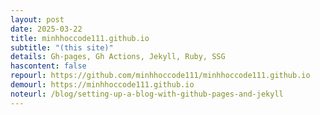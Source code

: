 ```yaml
---
layout: post
date: 2025-03-22
title: minhhoccode111.github.io
subtitle: "(this site)"
details: Gh-pages, Gh Actions, Jekyll, Ruby, SSG
hascontent: false
repourl: https://github.com/minhhoccode111/minhhoccode111.github.io
demourl: https://minhhoccode111.github.io
noteurl: /blog/setting-up-a-blog-with-github-pages-and-jekyll
---
```

